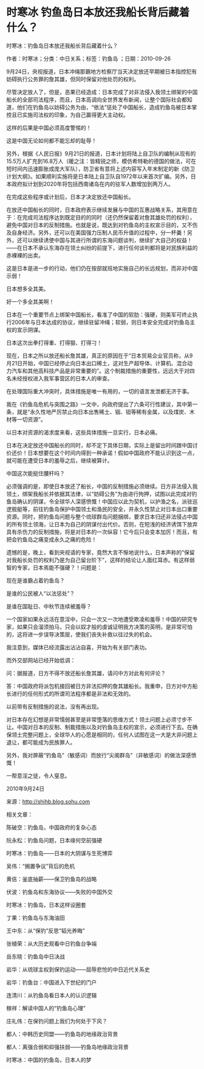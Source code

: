 # 时寒冰  钓鱼岛日本放还我船长背后藏着什么？  
  
时寒冰：钓鱼岛日本放还我船长背后藏着什么？  
作者：时寒冰；分类：中日关系；标签：钓鱼岛 ；日期：2010-09-26  
9月24日，央视报道，日本冲绳那霸地方检察厅当天决定放还早期被日本指控犯有妨碍执行公务罪的詹其雄，但同时保留对他处罚的权利。  
尽管决定放人了，但是，恶果已经造成：日本完成了对非法侵入我领土绑架的中国船长的全部司法程序，而且，日本高调向全世界发布新闻，让整个国际社会都知道，他们在钓鱼岛以妨碍公务为由，“依法”惩处了中国船长，造成钓鱼岛被日本掌控且已实施司法权的印象，为自己赢得更大主动权。  
这样的后果是中国必须高度警惕的！  
这是中国无论如何都不能忘却的耻辱！  
另外，根据《人民日报》9月21日的报道，日本计划将陆上自卫队的编制从现有的15.5万人扩充到16.8万人（暖之注：皆精锐之师，模仿希特勒的德国的做法，可在短时间内迅速膨胀成庞大军队），防卫省有意将上述内容写入年末制定的新《防卫计划大纲》。如果顺利实施将是日本陆上自卫队自1972年以来首次扩编。另外，日本政府拟计划到2020年将包括西南诸岛在内的驻军人数增加到两万人。  
在完成这些程序或计划后，日本才决定放还中国船长。  
在放还中国船长的同时，日本政府表示继续发展与中国的互惠战略关系，其用意在于：在完成司法程序达到既定目的的同时（还仍然保留着对詹其雄处罚的权利），避免中国对日本的反制措施。也就是说，既达到对钓鱼岛的主权宣示目的，又不伤及自身经济。另外，还可以在美国强力压制人民币升值的过程中，分一杯羹！另外，还可以继续诱使中国与其进行所谓的东海问题谈判，继续扩大自己的权益！——在日本不承认东海存在领土纠纷的前提下，进行任何谈判都将是对民族利益的赤裸裸的出卖。  
这是日本是进一步的行动，他们仍在按部就班地实施自己的长远规划，而非对中国示弱！  
日本想多全其美。  
好一个多全其美啊！  
日本在一个重要节点上绑架中国船长，看准了中国的软肋：强硬，则美军可终止执行2006年与日本达成的协议，继续驻留冲绳；软弱，则日本安全完成对钓鱼岛主权的宣示阴谋。  
日本这次出拳打得重、打得狠、打得刁！  
现在，日本之所以放还船长詹其雄，真正的原因在于“日本贸易企业官员称，从9月21日开始，中国已经停止向日本出口稀土，这对生产超导体、计算机、混合动力汽车和其他高科技产品是非常重要的”。这个制裁措施的重要性，远远大于对四名未经授权进入我军事营区的日本人的审查。  
在处理国际重大冲突时，具体措施是唯一有用的，一切的语言发泄都无济于事。  
我在《钓鱼岛危机与突围之路》一文中，向政府提出了六条可行性建议，其中第一条，就是“永久性地严厉禁止向日本出售稀土、铟、钽等稀有金属，以及煤炭、木材等一切资源”。  
以日本对资源的渴求度来看，这些具体措施一旦实行，日本必痛。  
日本在决定放还中国船长的同时，却不定下具体日期，实际上是留出时间跟中国讨价还价！日本想要在这个时间内得到一种承诺！假如中国政府不能认识到这一点，就可能在遭受日本的羞辱之后，继续被算计。  
中国这次能挺住腰杆吗？  
必须强调的是，即使日本放还了船长，中国的反制措施必须继续。日方非法侵入我领土，绑架我船长并依据其法律，以“妨碍公务”为由进行拘押，试图以此完成对钓鱼岛确认的阴谋，令全球华人深感愤慨！中国应以此为契机，以护渔之名，派驻巡逻舰艇等，前往钓鱼岛保护中国领土和渔民的安全，并永久性禁止对日本出口重要资源。同时，把钓鱼岛问题与整个琉球群岛问题捆绑，要求日本归还非法侵占中国的所有领土领海，让日本为自己的阴谋付出代价。否则，在短浅的经济诱饵下放弃具有杀伤力的反制措施，将是对日本的一次纵容！它今后只会变本加厉！而且，有把会钓鱼岛之痛变成永久之痛的危险！  
遗憾的是，晚上，看到央视请的专家，竟然大言不惭地说什么，日本声称的“保留对我船长处罚的权利乃是为自己留台阶下”，这样的结论让人面红耳赤。有这样弱智的专家，日本焉能不强硬？！问题是：  
现在是谁霸占着钓鱼岛？  
是谁的公民被人“以法惩处”？  
是谁在国耻日、中秋节连续被羞辱？  
一个国家如果永远活在意淫中，只会一次又一次地遭受欺凌和羞辱！中国的研究专家，如果只会溜须拍马，只会以奴才般的虔诚证明我方决策的英明，是非常可怕的，这将进一步误导决策层，使我们丧失补救以往过失的机会。  
我注意到，媒体已经流露出沾沾自喜，开始为有关部门表功。  
而外交部网站已经开始低调：  
问：据报道，日方不得不放还船长詹其雄，请问中方对此有何评论？  
答：中国政府将派包机接回被日方非法扣押的詹其雄船长。我重申，日方对中方船长进行的任何形式的所谓司法程序都是非法和无效的。  
以前带有反制措施的说法，没有再出现。  
对日本存在幻想是非常懦弱甚至是非常堕落的思维方式！领土问题上必须寸步不让。中国对日本的反制、制裁措施以及对钓鱼岛主权的宣示，必须进行下去。在确保领土完整问题上，全球华人的心愿是相同的，任何人试图在这一大是大非问题上退让，都可能成为民族罪人。  
另外，我对屏蔽“钓鱼岛”（敏感词）而放行“尖阁群岛”（非敏感词）的做法深感愤慨！  
一帮意淫之徒，令人窒息。  
2010年9月24日  
来源：http://shihb.blog.sohu.com  
  
相关文章：  
陈破空：钓鱼岛，中国政府的复杂心态  
阮永松：钓鱼岛问题，日本缘何空前强硬  
时寒冰：钓鱼岛——日本的大阴谋与生死博弈  
吴伟：“搁置争议”背后的危机  
黄佶：釜底抽薪——保卫钓鱼岛的战略  
伏波：钓鱼岛和东海协议——失败的中国外交  
时寒冰：钓鱼岛，日本这样设圈套  
丁果：钓鱼岛与东海油田  
王中东：从“保钓”反思“韬光养晦”  
张植荣：从大历史观看中日钓鱼台争端  
岳东晓：钓鱼岛中日决战  
岩华：从琉球主权到保钓运动——屈辱悲怆的中日近代关系史  
岩华：钓鱼台：中国进入下世纪的门户  
连清川：从钓鱼岛看日本人的认识逻辑  
稼祥：解读中国人的“钓鱼岛心理”  
庄礼伟：在保钓问题上我们为何处于下风？  
都人：中韩历史同盟——钓鱼岛的地缘政治背景  
都人：离强合弱和抑强扶弱——钓鱼岛地缘政治背景  
时寒冰：中国的钓鱼岛，日本人的梦